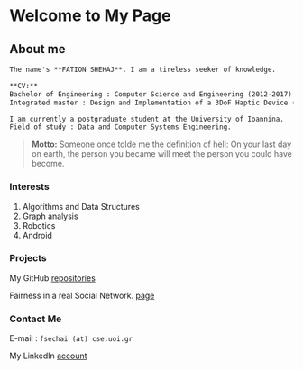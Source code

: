# Welcome to My Page

## About me

```markdown
The name's **FATION SHEHAJ**. I am a tireless seeker of knowledge.

**CV:**
Bachelor of Engineering : Computer Science and Engineering (2012-2017)
Integrated master : Design and Implementation of a 3DoF Haptic Device (2016-2017)

I am currently a postgraduate student at the University of Ioannina.
Field of study : Data and Computer Systems Engineering.
```

> **Motto:**
> Someone once tolde me the definition of hell: On your last day on earth, the person you became will meet the person you could have become.

### Interests
1. Algorithms and Data Structures
2. Graph analysis
3. Robotics
4. Android


### Projects
My GitHub [repositories](https://github.com/FationSH?tab=repositories)

Fairness in a real Social Network. [page](https://george50450.github.io/social_networks/#data)



### Contact Me

E-mail : `fsechai (at) cse.uoi.gr`

My LinkedIn [account](https://www.linkedin.com/in/fation-shehaj/)
